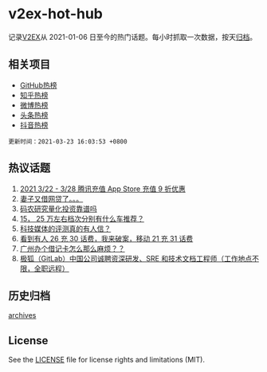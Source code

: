 # v2ex-hot-hub

 记录[V2EX](https://www.v2ex.com/)从 2021-01-06 日至今的热门话题。每小时抓取一次数据，按天[归档](archives)。
 
 ## 相关项目

- [GitHub热榜](https://github.com/snaildev/github-hot-hub)
- [知乎热榜](https://github.com/snaildev/zhihu-hot-hub)
- [微博热榜](https://github.com/snaildev/weibo-hot-hub)
- [头条热榜](https://github.com/snaildev/toutiao-hot-hub)
- [抖音热榜](https://github.com/snaildev/douyin-hot-hub)


 `更新时间：2021-03-23 16:03:53 +0800`

## 热议话题

1. [2021 3/22 - 3/28 腾讯充值 App Store 充值 9 折优惠](https://www.v2ex.com/t/764122)
1. [妻子又借网贷了。。。](https://www.v2ex.com/t/764250)
1. [码农研究量化投资靠谱吗](https://www.v2ex.com/t/763988)
1. [15， 25 万左右档次分别有什么车推荐？](https://www.v2ex.com/t/764121)
1. [科技媒体的评测真的有人信？](https://www.v2ex.com/t/764120)
1. [看到有人 26 充 30 话费，我来破案，移动 21 充 31 话费](https://www.v2ex.com/t/764002)
1. [广州办个借记卡怎么那么麻烦？？](https://www.v2ex.com/t/764149)
1. [极狐（GitLab）中国公司诚聘资深研发、SRE 和技术文档工程师（工作地点不限，全职远程）](https://www.v2ex.com/t/764060)

## 历史归档

[archives](archives)

## License

See the [LICENSE](LICENSE) file for license rights and limitations (MIT).
